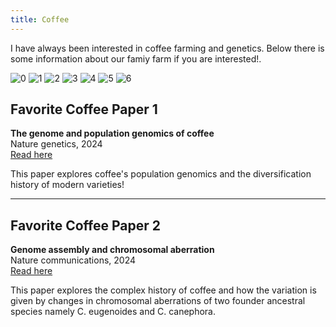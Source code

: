 ```yaml
---
title: Coffee
---
```


I have always been interested in coffee farming and genetics. Below there is some information about our famiy farm if you are interested!.



![0](./assets/0.png)
![1](./assets/1.png)
![2](./assets/2.png)
![3](./assets/3.png)
![4](./assets/4.png)
![5](./assets/5.png)
![6](./assets/6.png)

## Favorite Coffee Paper 1

**The genome and population genomics of coffee**  
Nature genetics, 2024  
[Read here](https://www.nature.com/articles/s41588-024-01695-w)

This paper explores coffee's population genomics and the diversification history of modern varieties!

---

## Favorite Coffee Paper 2

**Genome assembly and chromosomal aberration**  
Nature communications, 2024  
[Read here]([https://doi.org/10.1111/tpj.14789](https://www.nature.com/articles/s41467-023-44449-8))

This paper explores the complex history of coffee and how the variation is given by changes in chromosomal aberrations of two founder ancestral species namely C. eugenoides and C. canephora. 
